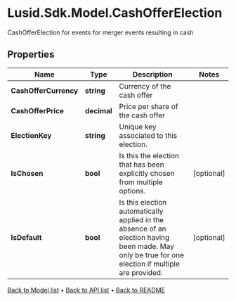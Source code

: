 # Lusid.Sdk.Model.CashOfferElection
CashOfferElection for events for merger events resulting in cash

## Properties

Name | Type | Description | Notes
------------ | ------------- | ------------- | -------------
**CashOfferCurrency** | **string** | Currency of the cash offer | 
**CashOfferPrice** | **decimal** | Price per share of the cash offer | 
**ElectionKey** | **string** | Unique key associated to this election. | 
**IsChosen** | **bool** | Is this the election that has been explicitly chosen from multiple options. | [optional] 
**IsDefault** | **bool** | Is this election automatically applied in the absence of an election having been made.  May only be true for one election if multiple are provided. | [optional] 

[Back to Model list](../README.md#documentation-for-models) &#8226; [Back to API list](../README.md#documentation-for-api-endpoints) &#8226; [Back to README](../README.md)


